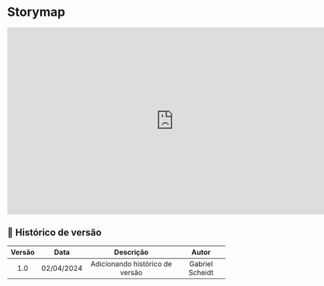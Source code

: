 # Storymap

<iframe width="768" height="432" src="https://miro.com/app/live-embed/uXjVKYtRMq0=/?moveToViewport=-6344,1633,15299,6742&embedId=379696371859" frameborder="0" scrolling="no" allow="fullscreen; clipboard-read; clipboard-write" allowfullscreen></iframe>

## 📁 Histórico de versão

| Versão |    Data    |                    Descrição                    |     Autor      |
|:------:|:----------:|:-----------------------------------------------:|:--------------:|
|  1.0   | 02/04/2024 | Adicionando histórico de versão                 | Gabriel Scheidt|